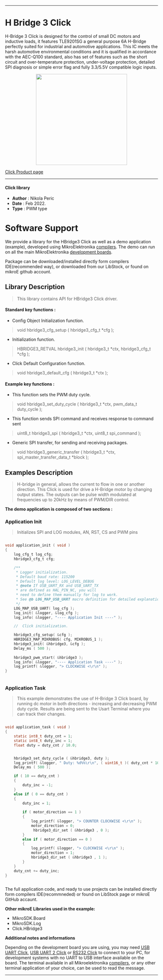 
---
# H Bridge 3 Click

H-Bridge 3 Click is designed for the control of small DC motors and inductive loads, it features TLE9201SG a general purpose 6A H-Bridge perfectly suited for industrial and automotive applications. This IC meets the harsh automotive environmental conditions and it is qualified in accordance with the AEC-Q100 standard, also has set of features such as the short circuit and over-temperature protection, under-voltage protection, detailed SPI diagnosis or simple error flag and fully 3.3/5.5V compatible logic inputs.

<p align="center">
  <img src="https://download.mikroe.com/images/click_for_ide/hbridge3_click.png" height=300px>
</p>

[Click Product page](https://www.mikroe.com/h-bridge-3-click)

---


#### Click library 

- **Author**        : Nikola Peric
- **Date**          : Feb 2022.
- **Type**          : PWM type


# Software Support

We provide a library for the HBridge3 Click 
as well as a demo application (example), developed using MikroElektronika 
[compilers](https://shop.mikroe.com/compilers). 
The demo can run on all the main MikroElektronika [development boards](https://shop.mikroe.com/development-boards).

Package can be downloaded/installed directly form compilers IDE(recommended way), or downloaded from our LibStock, or found on mikroE github account. 

## Library Description

> This library contains API for HBridge3 Click driver.

#### Standard key functions :

- Config Object Initialization function.
> void hbridge3_cfg_setup ( hbridge3_cfg_t *cfg ); 
 
- Initialization function.
> HBRIDGE3_RETVAL hbridge3_init ( hbridge3_t *ctx, hbridge3_cfg_t *cfg );

- Click Default Configuration function.
> void hbridge3_default_cfg ( hbridge3_t *ctx );


#### Example key functions :

- This function sets the PWM duty cycle.
> void hbridge3_set_duty_cycle ( hbridge3_t *ctx, pwm_data_t duty_cycle );
 
- This function sends SPI command and receives response to command sent
> uint8_t hbridge3_spi ( hbridge3_t *ctx, uint8_t spi_command );

- Generic SPI transfer, for sending and receiving packages.
> void hbridge3_generic_transfer ( hbridge3_t *ctx, spi_master_transfer_data_t *block );

## Examples Description

> H-bridge in general, allows the current to flow in one or another direction.
> This Click is used for drive a H-Bridge motor by changing output states. 
> The outputs can be pulse width modulated at frequencies up to 20kHz by means of PWM/DIR control. 

**The demo application is composed of two sections :**

### Application Init 

> Initializes SPI and LOG modules, AN, RST, CS and PWM pins

```c

void application_init ( void )
{
    log_cfg_t log_cfg;
    hbridge3_cfg_t cfg;

    /** 
     * Logger initialization.
     * Default baud rate: 115200
     * Default log level: LOG_LEVEL_DEBUG
     * @note If USB_UART_RX and USB_UART_TX 
     * are defined as HAL_PIN_NC, you will 
     * need to define them manually for log to work. 
     * See @b LOG_MAP_USB_UART macro definition for detailed explanation.
     */
    LOG_MAP_USB_UART( log_cfg );
    log_init( &logger, &log_cfg );
    log_info( &logger, "---- Application Init ----" );

    //  Click initialization.

    hbridge3_cfg_setup( &cfg );
    HBRIDGE3_MAP_MIKROBUS( cfg, MIKROBUS_1 );
    hbridge3_init( &hbridge3, &cfg );
    Delay_ms ( 500 );
    
    hbridge3_pwm_start( &hbridge3 );
    log_info( &logger, "---- Application Task ----" );
    log_printf( &logger, "> CLOCKWISE <\r\n" );
}
  
```

### Application Task

>  This example demonstrates the use of H-Bridge 3 Click board, 
>  by running dc motor in both directions - increasing and decreasing PWM duty cycle.
>  Results are being sent to the Usart Terminal where you can track their changes.

```c

void application_task ( void )
{
    static int8_t duty_cnt = 1;
    static int8_t duty_inc = 1;
    float duty = duty_cnt / 10.0;


    hbridge3_set_duty_cycle ( &hbridge3, duty );
    log_printf( &logger, " Duty: %d%%\r\n", ( uint16_t )( duty_cnt * 10 ) );
    Delay_ms ( 500 );

    if ( 10 == duty_cnt ) 
    {
        duty_inc = -1;
    }
    else if ( 0 == duty_cnt ) 
    {
        duty_inc = 1;
        
        if ( motor_direction == 1 )
        {
            log_printf( &logger, "> COUNTER CLOCKWISE <\r\n" );
            motor_direction = 0;
             hbridge3_dir_set ( &hbridge3 , 0 );
        }
        else if ( motor_direction == 0 )
        {
            log_printf( &logger, "> CLOCKWISE <\r\n" );
            motor_direction = 1;
            hbridge3_dir_set ( &hbridge3 , 1 );
        }
    }
    duty_cnt += duty_inc;
}
  

```

The full application code, and ready to use projects can be  installed directly form compilers IDE(recommneded) or found on LibStock page or mikroE GitHub accaunt.

**Other mikroE Libraries used in the example:** 

- MikroSDK.Board
- MikroSDK.Log
- Click.HBridge3

**Additional notes and informations**

Depending on the development board you are using, you may need 
[USB UART Click](https://shop.mikroe.com/usb-uart-click), 
[USB UART 2 Click](https://shop.mikroe.com/usb-uart-2-click) or 
[RS232 Click](https://shop.mikroe.com/rs232-click) to connect to your PC, for 
development systems with no UART to USB interface available on the board. The 
terminal available in all Mikroelektronika 
[compilers](https://shop.mikroe.com/compilers), or any other terminal application 
of your choice, can be used to read the message.



---
